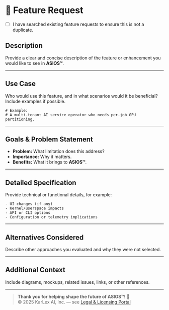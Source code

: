 

# 🚀 Feature Request

- [ ] I have searched existing feature requests to ensure this is not a duplicate.

## Description

Provide a clear and concise description of the feature or enhancement you would like to see in **ASIOS™**.

---

## Use Case

Who would use this feature, and in what scenarios would it be beneficial?  
Include examples if possible.

```text
# Example:
# A multi-tenant AI service operator who needs per-job GPU partitioning.
```

---

## Goals & Problem Statement

- **Problem:** What limitation does this address?  
- **Importance:** Why it matters.  
- **Benefits:** What it brings to **ASIOS™**.

---

## Detailed Specification

Provide technical or functional details, for example:  
```text
- UI changes (if any)
- Kernel/userspace impacts
- API or CLI options
- Configuration or telemetry implications
```

---

## Alternatives Considered

Describe other approaches you evaluated and why they were not selected.

---

## Additional Context

Include diagrams, mockups, related issues, links, or other references.

---

> **Thank you for helping shape the future of ASIOS™!** 🌟  
> © 2025 KarLex AI, Inc. — see [Legal & Licensing Portal](https://asios.ai/legal)
